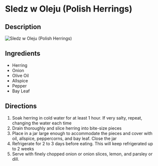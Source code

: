 # Sledz w Oleju (Polish Herrings)

## Description
![Sledz w Oleju (Polish Herrings)](https://www.themealdb.com/images/media/meals/7ttta31593350374.jpg "Sledz w Oleju (Polish Herrings)")

## Ingredients
- Herring
- Onion
- Olive Oil
- Allspice
- Pepper
- Bay Leaf

## Directions
1. Soak herring in cold water for at least 1 hour. If very salty, repeat, changing the water each time
2. Drain thoroughly and slice herring into bite-size pieces
3. Place in a jar large enough to accommodate the pieces and cover with oil, allspice, peppercorns, and bay leaf. Close the jar
4. Refrigerate for 2 to 3 days before eating. This will keep refrigerated up to 2 weeks
5. Serve with finely chopped onion or onion slices, lemon, and parsley or dill.
